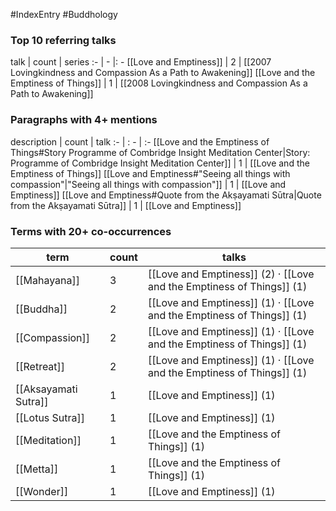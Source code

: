 #IndexEntry #Buddhology

### Top 10 referring talks
talk | count | series
:- | - |: -
[[Love and Emptiness]] | 2 | [[2007 Lovingkindness and Compassion As a Path to Awakening]]
[[Love and the Emptiness of Things]] | 1 | [[2008 Lovingkindness and Compassion As a Path to Awakening]]

### Paragraphs with 4+ mentions
description | count | talk
:- | : - | :-
[[Love and the Emptiness of Things#Story Programme of Combridge Insight Meditation Center\|Story: Programme of Combridge Insight Meditation Center]] | 1 | [[Love and the Emptiness of Things]]
[[Love and Emptiness#"Seeing all things with compassion"\|"Seeing all things with compassion"]] | 1 | [[Love and Emptiness]]
[[Love and Emptiness#Quote from the Akṣayamati Sūtra\|Quote from the Akṣayamati Sūtra]] | 1 | [[Love and Emptiness]]

### Terms with 20+ co-occurrences
term | count | talks
-|-|-
[[Mahayana]] | 3 | <span class="counts">[[Love and Emptiness]] (2) · [[Love and the Emptiness of Things]] (1)</span> 
[[Buddha]] | 2 | <span class="counts">[[Love and Emptiness]] (1) · [[Love and the Emptiness of Things]] (1)</span> 
[[Compassion]] | 2 | <span class="counts">[[Love and Emptiness]] (1) · [[Love and the Emptiness of Things]] (1)</span> 
[[Retreat]] | 2 | <span class="counts">[[Love and Emptiness]] (1) · [[Love and the Emptiness of Things]] (1)</span> 
[[Aksayamati Sutra]] | 1 | <span class="counts">[[Love and Emptiness]] (1)</span> 
[[Lotus Sutra]] | 1 | <span class="counts">[[Love and Emptiness]] (1)</span> 
[[Meditation]] | 1 | <span class="counts">[[Love and the Emptiness of Things]] (1)</span> 
[[Metta]] | 1 | <span class="counts">[[Love and the Emptiness of Things]] (1)</span> 
[[Wonder]] | 1 | <span class="counts">[[Love and Emptiness]] (1)</span> 

